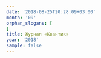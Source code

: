 ```yaml
---
date: '2018-08-25T20:28:09+03:00'
month: '09'
orphan_slogans: [
]
title: Журнал «Квантик»
year: '2018'
sample: false
---
```

